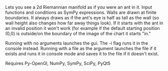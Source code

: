 Lets you see a 2d Riemannian manifold as if you were an ant in it. Input functions and conditions as SymPy expressions. Walls are drawn at finite boundaries. It always draws as if the ant's eye is half as tall as the wall (so wall height also changes how far away things look). If it starts with the ant in an invalid position it won't work (for example if the default starting position (0,0) is outside/on the boundary of the image of the chart it starts "in."

Running with no arguments launches the gui. The -i flag runs it in the console instead. Running with a file as the argument launches the file if it exists and runs it in console mode and saves it to the file if it doesn't exist.

Requires Py-OpenGl, NumPy, SymPy, SciPy, PyQt5
